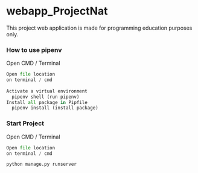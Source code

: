 # webapp_ProjectNat

This project web application is made for programming education purposes only.

### How to use pipenv

Open CMD / Terminal
```python
Open file location
on terminal / cmd
 
Activate a virtual environment
  pipenv shell (run pipenv)
Install all package in Pipfile
  pipenv install (install package)
```
### Start Project

Open CMD / Terminal
```python
Open file location
on terminal / cmd

python manage.py runserver
```
